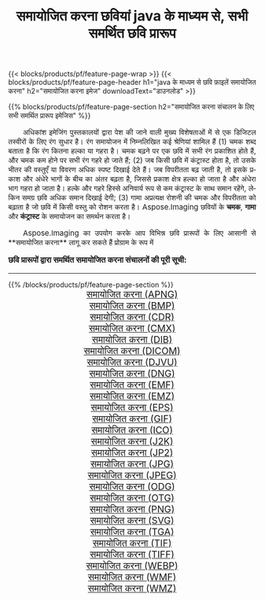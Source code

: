 ﻿---
title: समायोजित करना छवियां java के माध्यम से, सभी समर्थित छवि प्रारूप 
weight: 3920
url: /hi/java/adjust/ 
lang: hi
langdirlevel: 2
locales: zh-hans,ja,it,ru,de,es,fr,nl,id,lt,pl,pt,vi,tr,ko,zh-hant,ar,hi,th,sv,cs,uk,he
description: Aspose.Imaging का उपयोग करके आप java के माध्यम से आसानी से समायोजित करना चित्र बना सकते हैं
---

{{< blocks/products/pf/feature-page-wrap >}}
{{< blocks/products/pf/feature-page-header h1="java के माध्यम से छवि फ़ाइलें समायोजित करना" h2="समायोजित करना इमेज" downloadText="डाउनलोड" >}}


{{% blocks/products/pf/feature-page-section  h2="समायोजित करना संचालन के लिए सभी समर्थित प्रारूप इमेजिस" %}}
<p align="justify" style="text-indent:2em;font-size:15px;">
अधिकांश इमेजिंग पुस्तकालयों द्वारा पेश की जाने वाली मुख्य विशेषताओं में से एक डिजिटल तस्वीरों के लिए रंग सुधार है। रंग समायोजन में निम्नलिखित कई श्रेणियां शामिल हैं (1) चमक शब्द बताता है कि रंग कितना हल्का या गहरा है। चमक बढ़ने पर एक छवि में सभी रंग प्रकाशित होते हैं, और चमक कम होने पर सभी रंग गहरे हो जाते हैं; (2) जब किसी छवि में कंट्रास्ट होता है, तो उसके भीतर की वस्तुएँ या विवरण अधिक स्पष्ट दिखाई देते हैं। जब विपरीतता बढ़ जाती है, तो इसके प्रकाश और अंधेरे भागों के बीच का अंतर बढ़ता है, जिससे प्रकाश क्षेत्र हल्का हो जाता है और अंधेरा भाग गहरा हो जाता है। हल्के और गहरे हिस्से अनिवार्य रूप से कम कंट्रास्ट के साथ समान रहेंगे, लेकिन समग्र छवि अधिक समान दिखाई देगी; (3) गामा अप्रत्यक्ष रोशनी की चमक और विपरीतता को बढ़ाता है जो छवि में किसी वस्तु को रोशन करता है। Aspose.Imaging छवियों के <b>चमक</b>, <b>गामा</b> और <b>कंट्रास्ट</b> के समायोजन का समर्थन करता है।
</p>
<p align="justify" style="text-indent:2em;font-size:15px;">
Aspose.Imaging का उपयोग करके आप विभिन्न छवि प्रारूपों के लिए आसानी से **समायोजित करना** लागू कर सकते हैं प्रोग्राम के रूप में
</p>
<h3 style="margin-top:16px;">
छवि प्रारूपों द्वारा समर्थित समायोजित करना संचालनों की पूरी सूची:
</h3>
<hr/>
{{% /blocks/products/pf/feature-page-section %}}
<div class="container-fluid productfamilypage bg-gray">
    <div class="convertypes bg-gray agp-content section">
        <div class="container">
		<div class="row other-converters" style="gap: 10px;font-size: 19px;text-align:center;">
		    <div class='col-md-3 other-converter remove-lp remove-rp'><a href="/imaging/hi/java/adjust/apng/" style="padding:15px;">समायोजित करना (APNG)</a></div><div class='col-md-3 other-converter remove-lp remove-rp'><a href="/imaging/hi/java/adjust/bmp/" style="padding:15px;">समायोजित करना (BMP)</a></div><div class='col-md-3 other-converter remove-lp remove-rp'><a href="/imaging/hi/java/adjust/cdr/" style="padding:15px;">समायोजित करना (CDR)</a></div><div class='col-md-3 other-converter remove-lp remove-rp'><a href="/imaging/hi/java/adjust/cmx/" style="padding:15px;">समायोजित करना (CMX)</a></div><div class='col-md-3 other-converter remove-lp remove-rp'><a href="/imaging/hi/java/adjust/dib/" style="padding:15px;">समायोजित करना (DIB)</a></div><div class='col-md-3 other-converter remove-lp remove-rp'><a href="/imaging/hi/java/adjust/dicom/" style="padding:15px;">समायोजित करना (DICOM)</a></div><div class='col-md-3 other-converter remove-lp remove-rp'><a href="/imaging/hi/java/adjust/djvu/" style="padding:15px;">समायोजित करना (DJVU)</a></div><div class='col-md-3 other-converter remove-lp remove-rp'><a href="/imaging/hi/java/adjust/dng/" style="padding:15px;">समायोजित करना (DNG)</a></div><div class='col-md-3 other-converter remove-lp remove-rp'><a href="/imaging/hi/java/adjust/emf/" style="padding:15px;">समायोजित करना (EMF)</a></div><div class='col-md-3 other-converter remove-lp remove-rp'><a href="/imaging/hi/java/adjust/emz/" style="padding:15px;">समायोजित करना (EMZ)</a></div><div class='col-md-3 other-converter remove-lp remove-rp'><a href="/imaging/hi/java/adjust/eps/" style="padding:15px;">समायोजित करना (EPS)</a></div><div class='col-md-3 other-converter remove-lp remove-rp'><a href="/imaging/hi/java/adjust/gif/" style="padding:15px;">समायोजित करना (GIF)</a></div><div class='col-md-3 other-converter remove-lp remove-rp'><a href="/imaging/hi/java/adjust/ico/" style="padding:15px;">समायोजित करना (ICO)</a></div><div class='col-md-3 other-converter remove-lp remove-rp'><a href="/imaging/hi/java/adjust/j2k/" style="padding:15px;">समायोजित करना (J2K)</a></div><div class='col-md-3 other-converter remove-lp remove-rp'><a href="/imaging/hi/java/adjust/jp2/" style="padding:15px;">समायोजित करना (JP2)</a></div><div class='col-md-3 other-converter remove-lp remove-rp'><a href="/imaging/hi/java/adjust/jpg/" style="padding:15px;">समायोजित करना (JPG)</a></div><div class='col-md-3 other-converter remove-lp remove-rp'><a href="/imaging/hi/java/adjust/jpeg/" style="padding:15px;">समायोजित करना (JPEG)</a></div><div class='col-md-3 other-converter remove-lp remove-rp'><a href="/imaging/hi/java/adjust/odg/" style="padding:15px;">समायोजित करना (ODG)</a></div><div class='col-md-3 other-converter remove-lp remove-rp'><a href="/imaging/hi/java/adjust/otg/" style="padding:15px;">समायोजित करना (OTG)</a></div><div class='col-md-3 other-converter remove-lp remove-rp'><a href="/imaging/hi/java/adjust/png/" style="padding:15px;">समायोजित करना (PNG)</a></div><div class='col-md-3 other-converter remove-lp remove-rp'><a href="/imaging/hi/java/adjust/svg/" style="padding:15px;">समायोजित करना (SVG)</a></div><div class='col-md-3 other-converter remove-lp remove-rp'><a href="/imaging/hi/java/adjust/tga/" style="padding:15px;">समायोजित करना (TGA)</a></div><div class='col-md-3 other-converter remove-lp remove-rp'><a href="/imaging/hi/java/adjust/tif/" style="padding:15px;">समायोजित करना (TIF)</a></div><div class='col-md-3 other-converter remove-lp remove-rp'><a href="/imaging/hi/java/adjust/tiff/" style="padding:15px;">समायोजित करना (TIFF)</a></div><div class='col-md-3 other-converter remove-lp remove-rp'><a href="/imaging/hi/java/adjust/webp/" style="padding:15px;">समायोजित करना (WEBP)</a></div><div class='col-md-3 other-converter remove-lp remove-rp'><a href="/imaging/hi/java/adjust/wmf/" style="padding:15px;">समायोजित करना (WMF)</a></div><div class='col-md-3 other-converter remove-lp remove-rp'><a href="/imaging/hi/java/adjust/wmz/" style="padding:15px;">समायोजित करना (WMZ)</a></div>
                </div>
        </div>
    </div>
</div>
<br/>
